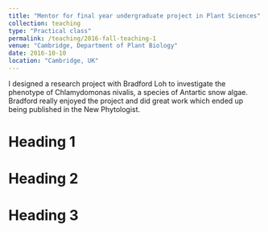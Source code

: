 ```yaml
---
title: "Mentor for final year undergraduate project in Plant Sciences"
collection: teaching
type: "Practical class"
permalink: /teaching/2016-fall-teaching-1
venue: "Cambridge, Department of Plant Biology"
date: 2016-10-10
location: "Cambridge, UK"
---
```


I designed a research project with Bradford Loh to investigate the phenotype of Chlamydomonas nivalis, a species of Antartic snow algae. Bradford really enjoyed the project and did great work which ended up being published in the New Phytologist.

Heading 1
======

Heading 2
======

Heading 3
======
